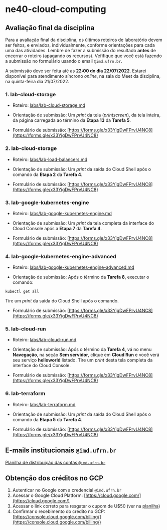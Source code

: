 # ne40-cloud-computing

## Avaliação final da disciplina

Para a avaliação final da disciplina, os últimos roteiros de laboratório devem ser feitos, e enviados, individualmente, conforme orientações para cada uma das atividades. Lembre de fazer a submissão do resultado **antes** de encerrar o roteiro (apagando os recursos). Vefifique que você está fazendo a submissão no formulário usando o email `@imd.ufrn.br`.

A submissão deve ser feita até as **22:00 do dia 22/07/2022**. Estarei disponível para atendimento síncrono *online*, na sala do Meet da disciplina, na quinta-feira dia 21/07/2022.

### **1. lab-cloud-storage**

- Roteiro: [labs/lab-cloud-storage.md](labs/lab-cloud-storage.md)

- Orientação de submissão: Um *print* da tela (*printscreen*), da tela inteira, da página carregada ao término da **Etapa 13** da **Tarefa 5**.

- Formulário de submissão: [https://forms.gle/x33YigDwFPrvU4NC8](https://forms.gle/x33YigDwFPrvU4NC8)

### **2. lab-cloud-storage**

- Roteiro: [labs/lab-load-balancers.md](labs/lab-load-balancers.md)

- Orientação de submissão: Um *print* da saída do Cloud Shell após o comando da **Etapa 2** da **Tarefa 4**.

- Formulário de submissão: [https://forms.gle/x33YigDwFPrvU4NC8](https://forms.gle/x33YigDwFPrvU4NC8)

### **3. lab-google-kubernetes-engine**

- Roteiro: [labs/lab-google-kubernetes-engine.md](labs/lab-google-kubernetes-engine.md)

- Orientação de submissão: Um *print* da tela completa da interface do Cloud Console após a **Etapa 7** da **Tarefa 4**.

- Formulário de submissão: [https://forms.gle/x33YigDwFPrvU4NC8](https://forms.gle/x33YigDwFPrvU4NC8)

### **4. lab-google-kubernetes-engine-advanced**

- Roteiro: [labs/lab-google-kubernetes-engine-advanced.md](labs/lab-google-kubernetes-engine-advanced.md)

- Orientação de submissão: Após o término da **Tarefa 8**, executar o comando:

```
kubectl get all
```

Tire um  *print* da saída do Cloud Shell após o comando.

- Formulário de submissão: [https://forms.gle/x33YigDwFPrvU4NC8](https://forms.gle/x33YigDwFPrvU4NC8)

### **5. lab-cloud-run**

- Roteiro: [labs/lab-cloud-run.md](labs/lab-cloud-run.md)

- Orientação de submissão: Após o término da **Tarefa 4**, vá no menu **Navegação**, na seção **Sem servidor**, clique em **Cloud Run** e você verá seu serviço **helloworld** listado. Tire um *print* desta tela completa da interface do Cloud Console.

- Formulário de submissão: [https://forms.gle/x33YigDwFPrvU4NC8](https://forms.gle/x33YigDwFPrvU4NC8)

### **6. lab-terraform**

- Roteiro: [labs/lab-terraform.md](labs/lab-terraform.md)

- Orientação de submissão: Um *print* da saída do Cloud Shell após o comando da **Etapa 5** da **Tarefa 4**.

- Formulário de submissão: [https://forms.gle/x33YigDwFPrvU4NC8](https://forms.gle/x33YigDwFPrvU4NC8)

## E-mails institucionais `@imd.ufrn.br`
[Planilha de distribuição das contas `@imd.ufrn.br`](https://docs.google.com/spreadsheets/d/1FqjkskWNrC_OmLvCAmSFfyNGtb9bhsRfDBKFEIVq7ko/edit?usp=sharing)

## Obtenção dos créditos no GCP

1. Autenticar no Google com a credencial `@imd.ufrn.br`
2. Acessar o Google Cloud Platform: [https://cloud.google.com/](https://cloud.google.com/)
3. Acessar o link correto para resgatar o cupom de U$50 (ver na [planilha](https://docs.google.com/spreadsheets/d/1FqjkskWNrC_OmLvCAmSFfyNGtb9bhsRfDBKFEIVq7ko/edit?usp=sharing))
4. Confirmar o recebimento do crédito no GCP: [https://console.cloud.google.com/billing/](https://console.cloud.google.com/billing/)

